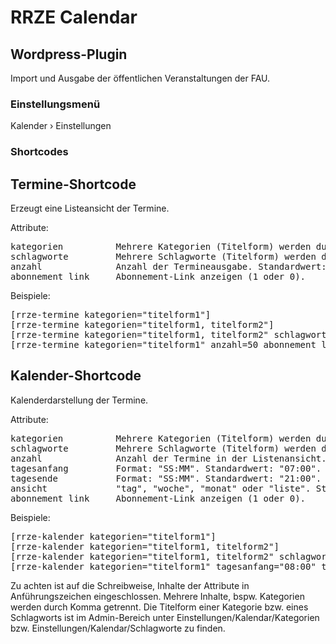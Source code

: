 RRZE Calendar
=============

Wordpress-Plugin
----------------

Import und Ausgabe der öffentlichen Veranstaltungen der FAU.

### Einstellungsmenü

Kalender › Einstellungen

### Shortcodes

Termine-Shortcode
------------------
Erzeugt eine Listeansicht der Termine.

Attribute:
<pre>
kategorien          Mehrere Kategorien (Titelform) werden durch Komma getrennt.
schlagworte         Mehrere Schlagworte (Titelform) werden durch Komma getrennt.
anzahl              Anzahl der Termineausgabe. Standardwert: 10.
abonnement_link     Abonnement-Link anzeigen (1 oder 0).
</pre>

Beispiele:
<pre>
[rrze-termine kategorien="titelform1"]
[rrze-termine kategorien="titelform1, titelform2"]
[rrze-termine kategorien="titelform1, titelform2" schlagworte="titelform3, titelform4"]
[rrze-termine kategorien="titelform1" anzahl=50 abonnement_link=1]
</pre>

Kalender-Shortcode
------------------
Kalenderdarstellung der Termine.

Attribute: 
<pre>
kategorien          Mehrere Kategorien (Titelform) werden durch Komma getrennt.
schlagworte         Mehrere Schlagworte (Titelform) werden durch Komma getrennt.
anzahl              Anzahl der Termine in der Listenansicht. Standardwert: 10.
tagesanfang         Format: "SS:MM". Standardwert: "07:00".
tagesende           Format: "SS:MM". Standardwert: "21:00".
ansicht             "tag", "woche", "monat" oder "liste". Standardwert: "monat".
abonnement_link     Abonnement-Link anzeigen (1 oder 0).
</pre>

Beispiele:
<pre>
[rrze-kalender kategorien="titelform1"]
[rrze-kalender kategorien="titelform1, titelform2"]
[rrze-kalender kategorien="titelform1, titelform2" schlagworte="titelform3, titelform4"]
[rrze-kalender kategorien="titelform1" tagesanfang="08:00" tagesende="18:00" abonnement_link=1 ansicht="liste"]
</pre>

Zu achten ist auf die Schreibweise, Inhalte der Attribute in Anführungszeichen eingeschlossen. Mehrere Inhalte, bspw. Kategorien werden durch Komma getrennt.
Die Titelform einer Kategorie bzw. eines Schlagworts ist im Admin-Bereich unter Einstellungen/Kalendar/Kategorien bzw. Einstellungen/Kalendar/Schlagworte zu finden.